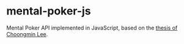 # mental-poker-js

Mental Poker API implemented in JavaScript, based on the
[thesis of Choongmin Lee](http://www.clee.kr/thesis.pdf).
